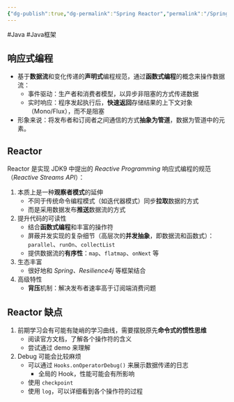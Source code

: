 ```yaml
---
{"dg-publish":true,"dg-permalink":"Spring Reactor","permalink":"/Spring Reactor/"}
---
```



#Java #Java框架 

## 响应式编程

- 基于**数据流**和变化传递的**声明式**编程规范，通过**函数式编程**的概念来操作数据流：
	- 事件驱动：生产者和消费者模型，以异步非阻塞的方式传递数据
	- 实时响应：程序发起执行后，**快速返回**存储结果的上下文对象（Mono/Flux），而不是阻塞
- 形象来说：将发布者和订阅者之间通信的方式**抽象为管道**，数据为管道中的元素。

## Reactor

Reactor 是实现 JDK9 中提出的 *Reactive Programming* 响应式编程的规范（*Reactive Streams API*）：
1. 本质上是一种**观察者模式**的延伸
	- 不同于传统命令编程模式（如迭代器模式）同步**拉取**数据的方式
	- 而是采用数据发布**推送**数据流的方式
2. 提升代码的可读性
	- 结合**函数式编程**和丰富的操作符
	- 屏蔽并发实现的复杂细节（高层次的**并发抽象**，即数据流和函数式）：`parallel`、`runOn`、`collectList`
	- 提供数据流的**有序性**：`map`、`flatmap`、`onNext` 等
3. 生态丰富
	- 很好地和 *Spring、Resilience4j* 等框架结合
4. 高级特性
	- **背压**机制：解决发布者速率高于订阅端消费问题

## Reactor 缺点

1. 前期学习会有可能有陡峭的学习曲线，需要摆脱原先**命令式的惯性思维**
	- 阅读官方文档，了解各个操作符的含义
	- 尝试通过 demo 来理解
2. Debug 可能会比较麻烦
	- 可以通过 `Hooks.onOperatorDebug()` 来展示数据传递的日志
		- 全局的 Hook，性能可能会有所影响
	- 使用 `checkpoint`
	- 使用 `log`，可以详细看到各个操作符的过程
